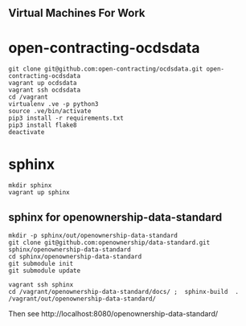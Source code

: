## Virtual Machines For Work

# open-contracting-ocdsdata

    git clone git@github.com:open-contracting/ocdsdata.git open-contracting-ocdsdata
    vagrant up ocdsdata
    vagrant ssh ocdsdata
    cd /vagrant
    virtualenv .ve -p python3
    source .ve/bin/activate
    pip3 install -r requirements.txt
    pip3 install flake8
    deactivate

# sphinx

    mkdir sphinx
    vagrant up sphinx

## sphinx for openownership-data-standard

    mkdir -p sphinx/out/openownership-data-standard
    git clone git@github.com:openownership/data-standard.git sphinx/openownership-data-standard
    cd sphinx/openownership-data-standard
    git submodule init
    git submodule update

    vagrant ssh sphinx
    cd /vagrant/openownership-data-standard/docs/ ;  sphinx-build  . /vagrant/out/openownership-data-standard/

Then see http://localhost:8080/openownership-data-standard/
